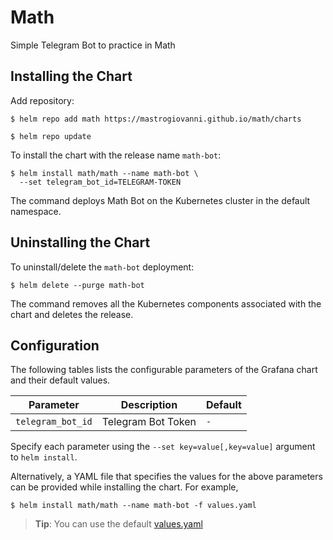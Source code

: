 # Math

Simple Telegram Bot to practice in Math

## Installing the Chart

Add repository:

```console
$ helm repo add math https://mastrogiovanni.github.io/math/charts
```

```console
$ helm repo update
```

To install the chart with the release name `math-bot`:

```console
$ helm install math/math --name math-bot \
  --set telegram_bot_id=TELEGRAM-TOKEN
```

The command deploys Math Bot on the Kubernetes cluster in the default namespace.

## Uninstalling the Chart

To uninstall/delete the `math-bot` deployment:

```console
$ helm delete --purge math-bot
```

The command removes all the Kubernetes components associated with the chart and deletes the release.

## Configuration

The following tables lists the configurable parameters of the Grafana chart and their default values.

Parameter | Description | Default
--- | --- | ---
`telegram_bot_id` | Telegram Bot Token | `-`

Specify each parameter using the `--set key=value[,key=value]` argument to `helm install`.

Alternatively, a YAML file that specifies the values for the above parameters can be provided while installing the chart. For example,

```console
$ helm install math/math --name math-bot -f values.yaml
```

> **Tip**: You can use the default [values.yaml](values.yaml)
```
